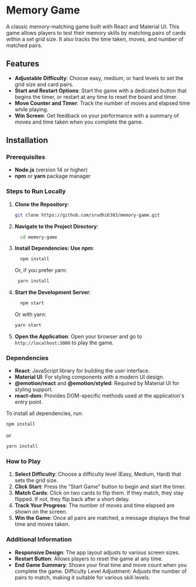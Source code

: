 # Memory Game

A classic memory-matching game built with React and Material UI. This game allows players to test their memory skills by matching pairs of cards within a set grid size. It also tracks the time taken, moves, and number of matched pairs.

## Features

- **Adjustable Difficulty**: Choose easy, medium, or hard levels to set the grid size and card pairs.
- **Start and Restart Options**: Start the game with a dedicated button that begins the timer, or restart at any time to reset the board and timer.
- **Move Counter and Timer**: Track the number of moves and elapsed time while playing.
- **Win Screen**: Get feedback on your performance with a summary of moves and time taken when you complete the game.


## Installation

### Prerequisites

- **Node.js** (version 14 or higher)
- **npm** or **yarn** package manager

### Steps to Run Locally

1. **Clone the Repository**:
   ```bash
   git clone https://github.com/srudhi6383/memory-game.git
   ```
2. **Navigate to the Project Directory**:
    ```bash
      cd memory-game
    ```
3. **Install Dependencies: Use npm**:
      ```bash
        npm install
      ```
     Or, if you prefer yarn:

     ```bash
      yarn install
     ```
4. **Start the Development Server**:
     ```bash
       npm start
     ```
      Or with yarn:
      ```bash
      yarn start
      ```
5. **Open the Application**: Open your browser and go to ```http://localhost:3000``` to play the game.

### Dependencies
- **React**: JavaScript library for building the user interface.
- **Material UI**: For styling components with a modern UI design.
- **@emotion/react** and **@emotion/styled**: Required by Material UI for styling support.
- **react-dom**: Provides DOM-specific methods used at the application's entry point.

To install all dependencies, run:
```bash
npm install
```
or
```bash
yarn install
```

### How to Play
1. **Select Difficulty**: Choose a difficulty level (Easy, Medium, Hard) that sets the grid size.
2. **Click Start**: Press the "Start Game" button to begin and start the timer.
3. **Match Cards**: Click on two cards to flip them. If they match, they stay flipped. If not, they flip back after a short delay.
4. **Track Your Progress**: The number of moves and time elapsed are shown on the screen.
5. **Win the Game**: Once all pairs are matched, a message displays the final time and moves taken.

### Additional Information
- **Responsive Design**: The app layout adjusts to various screen sizes.
- **Restart Button**: Allows players to reset the game at any time.
- **End Game Summary**: Shows your final time and move count when you complete the game.
Difficulty Level Adjustment: Adjusts the number of pairs to match, making it suitable for various skill levels.
